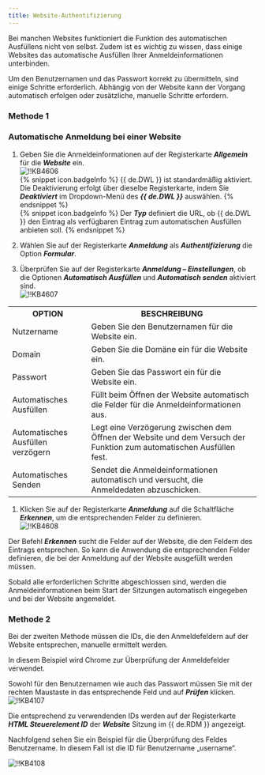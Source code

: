 ```yaml
---
title: Website-Authentifizierung
---
```

Bei manchen Websites funktioniert die Funktion des automatischen Ausfüllens nicht von selbst. Zudem ist es wichtig zu wissen, dass einige Websites das automatische Ausfüllen Ihrer Anmeldeinformationen unterbinden.  

Um den Benutzernamen und das Passwort korrekt zu übermitteln, sind einige Schritte erforderlich. Abhängig von der Website kann der Vorgang automatisch erfolgen oder zusätzliche, manuelle Schritte erfordern.

### Methode 1
### Automatische Anmeldung bei einer Website

1. Geben Sie die Anmeldeinformationen auf der Registerkarte ***Allgemein*** für die ***Website*** ein.  
![!!KB4606](https://webdevolutions.azureedge.net/docs/de/kb/KB4606.png)  
{% snippet icon.badgeInfo %}
{{ de.DWL }} ist standardmäßig aktiviert. Die Deaktivierung erfolgt über dieselbe Registerkarte, indem Sie ***Deaktiviert*** im Dropdown-Menü des ***{{ de.DWL }}*** auswählen.
{% endsnippet %}  
{% snippet icon.badgeInfo %}
Der ***Typ*** definiert die URL, ob {{ de.DWL }} den Eintrag als verfügbaren Eintrag zum automatischen Ausfüllen anbieten soll.
{% endsnippet %}  

2. Wählen Sie auf der Registerkarte ***Anmeldung*** als ***Authentifizierung*** die Option ***Formular***.  
1. Überprüfen Sie auf der Registerkarte ***Anmeldung – Einstellungen***, ob die Optionen ***Automatisch Ausfüllen*** und ***Automatisch senden*** aktiviert sind.  
![!!KB4607](https://webdevolutions.azureedge.net/docs/de/kb/KB4607.png)
<table>
	<tr>
		<th>
OPTION
		</th>
		<th>
BESCHREIBUNG
		</th>
	</tr>
	<tr>
		<td>
Nutzername
		</td>
		<td>
Geben Sie den Benutzernamen für die Website ein.
		</td>
	</tr>
	<tr>
		<td>
Domain
		</td>
		<td>
Geben Sie die Domäne  ein für die Website ein.
		</td>
	</tr>
	<tr>
		<td>
Passwort
		</td>
		<td>
Geben Sie das Passwort ein für die Website ein.
		</td>
	</tr>
	<tr>
		<td>
Automatisches Ausfüllen
		</td>
		<td>
Füllt beim Öffnen der Website automatisch die Felder für die Anmeldeinformationen aus.
		</td>
	</tr>
	<tr>
		<td>
Automatisches Ausfüllen verzögern
		</td>
		<td>
Legt eine Verzögerung zwischen dem Öffnen der Website und dem Versuch der Funktion zum automatischen Ausfüllen fest.
		</td>
	</tr>
	<tr>
		<td>
Automatisches Senden
		</td>
		<td>
Sendet die Anmeldeinformationen automatisch und versucht, die Anmeldedaten abzuschicken.
		</td>
	</tr>
</table>

1. Klicken Sie auf der Registerkarte ***Anmeldung*** auf die Schaltfläche ***Erkennen***, um die entsprechenden Felder zu definieren.  
![!!KB4608](https://webdevolutions.azureedge.net/docs/de/kb/KB4608.png)  

Der Befehl ***Erkennen*** sucht die Felder auf der Website, die den Feldern des Eintrags entsprechen. So kann die Anwendung die entsprechenden Felder definieren, die bei der Anmeldung auf der Website ausgefüllt werden müssen.  

Sobald alle erforderlichen Schritte abgeschlossen sind, werden die Anmeldeinformationen beim Start der Sitzungen automatisch eingegeben und bei der Website angemeldet.

### Methode 2
Bei der zweiten Methode müssen die IDs, die den Anmeldefeldern auf der Website entsprechen, manuelle ermittelt werden.  

In diesem Beispiel wird Chrome zur Überprüfung der Anmeldefelder verwendet.  

Sowohl für den Benutzernamen wie auch das Passwort müssen Sie mit der rechten Maustaste in das entsprechende Feld und auf ***Prüfen*** klicken.  
![!!KB4107](https://webdevolutions.azureedge.net/docs/de/kb/KB4107.png)  

Die entsprechend zu verwendenden IDs werden auf der Registerkarte ***HTML Steuerelement ID*** der ***Website*** Sitzung im {{ de.RDM }} angezeigt.  

Nachfolgend sehen Sie ein Beispiel für die Überprüfung des Feldes Benutzername. In diesem Fall ist die ID für Benutzername „username“.

![!!KB4108](https://webdevolutions.azureedge.net/docs/de/kb/KB4108.png)
